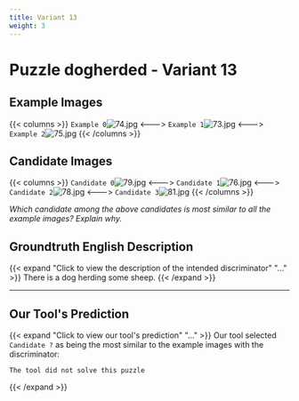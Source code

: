 ```yaml
---
title: Variant 13
weight: 3
---
```


# Puzzle dogherded - Variant 13

## Example Images
{{< columns >}}
`Example 0`![74.jpg](/natscene-data/images/74.jpg)
<--->
`Example 1`![73.jpg](/natscene-data/images/73.jpg)
<--->
`Example 2`![75.jpg](/natscene-data/images/75.jpg)
{{< /columns >}}

## Candidate Images
{{< columns >}}
`Candidate 0`![79.jpg](/natscene-data/images/79.jpg)
<--->
`Candidate 1`![76.jpg](/natscene-data/images/76.jpg)
<--->
`Candidate 2`![78.jpg](/natscene-data/images/78.jpg)
<--->
`Candidate 3`![81.jpg](/natscene-data/images/81.jpg)
{{< /columns >}}

*Which candidate among the above candidates is most similar to all the example images? Explain why.*

## Groundtruth English Description

{{< expand "Click to view the description of the intended discriminator" "..." >}}
There is a dog herding some sheep.
{{< /expand >}}

---



## Our Tool's Prediction

{{< expand "Click to view our tool's prediction" "..." >}}
Our tool selected `Candidate ?` as being the most similar to the example images with the discriminator:
```plaintext
The tool did not solve this puzzle
```
{{< /expand >}}
